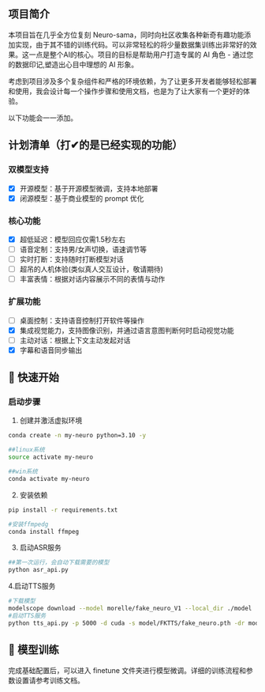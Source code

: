 ## 项目简介

本项目旨在几乎全方位复刻 Neuro-sama，同时向社区收集各种新奇有趣功能添加实现，由于其不错的训练代码。可以非常轻松的将少量数据集训练出非常好的效果。这一点是整个AI的核心。项目的目标是帮助用户打造专属的 AI 角色 - 通过您的数据印记,塑造出心目中理想的 AI 形象。

考虑到项目涉及多个复杂组件和严格的环境依赖，为了让更多开发者能够轻松部署和使用，我会设计每一个操作步骤和使用文档，也是为了让大家有一个更好的体验。 

以下功能会一一添加。

## 计划清单（打✔的是已经实现的功能）

### 双模型支持
- [x] 开源模型：基于开源模型微调，支持本地部署
- [x] 闭源模型：基于商业模型的 prompt 优化

### 核心功能
- [x] 超低延迟：模型回应仅需1.5秒左右
- [ ] 语音定制：支持男/女声切换，语速调节等
- [ ] 实时打断：支持随时打断模型对话
- [ ] 超吊的人机体验(类似真人交互设计，敬请期待)
- [ ] 丰富表情：根据对话内容展示不同的表情与动作

### 扩展功能
- [ ] 桌面控制：支持语音控制打开软件等操作
- [x] 集成视觉能力，支持图像识别，并通过语言意图判断何时启动视觉功能
- [ ] 主动对话：根据上下文主动发起对话
- [x] 字幕和语音同步输出

## 🚀 快速开始

### 启动步骤

1. 创建并激活虚拟环境
```bash
conda create -n my-neuro python=3.10 -y

##linux系统
source activate my-neuro

##win系统
conda activate my-neuro
```

2. 安装依赖
```bash
pip install -r requirements.txt

#安装ffmpedg
conda install ffmpeg
```


3. 启动ASR服务
```bash
##第一次运行，会自动下载需要的模型
python asr_api.py
```

4.启动TTS服务
```bash
#下载模型
modelscope download --model morelle/fake_neuro_V1 --local_dir ./model
#启动TTS服务
python tts_api.py -p 5000 -d cuda -s model/FKTTS/fake_neuro.pth -dr model/FKTTS/sama.wav -dt "Hold on please, I'm busy. Okay, I think I heard him say he wants me to stream Hollow Knight on Tuesday and Thursday." -dl "英文"
```






## 🔧 模型训练

完成基础配置后，可以进入 finetune 文件夹进行模型微调。详细的训练流程和参数设置请参考训练文档。

